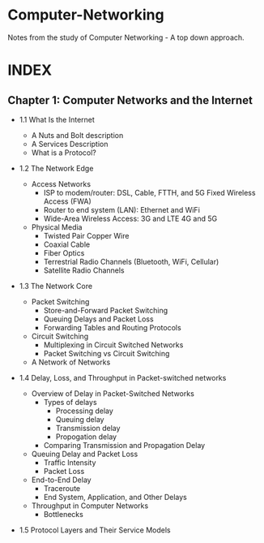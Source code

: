 # Computer-Networking

Notes from the study of Computer Networking - A top down approach.

# INDEX

## Chapter 1: Computer Networks and the Internet 
* 1.1 What Is the Internet
	* A Nuts and Bolt description
 	* A Services Description
 	* What is a Protocol?

* 1.2 The Network Edge
	* Access Networks
 		* ISP to modem/router: DSL, Cable, FTTH, and 5G Fixed Wireless Access (FWA)
   		* Router to end system (LAN): Ethernet and WiFi
     	* Wide-Area Wireless Access: 3G and LTE 4G and 5G
 	* Physical Media
    	* Twisted Pair Copper Wire
    	* Coaxial Cable
     	* Fiber Optics
      	* Terrestrial Radio Channels (Bluetooth, WiFi, Cellular)
      	* Satellite Radio Channels

* 1.3 The Network Core
	* Packet Switching
 		* Store-and-Forward Packet Switching
   		* Queuing Delays and Packet Loss
     	* Forwarding Tables and Routing Protocols 
 	* Circuit Switching
  		* Multiplexing in Circuit Switched Networks
    	* Packet Switching vs Circuit Switching
  	* A Network of Networks

* 1.4 Delay, Loss, and Throughput in Packet-switched networks
	* Overview of Delay in Packet-Switched Networks
 		* Types of delays
	 		* Processing delay
	   		* Queuing delay
			* Transmission delay
			* Propogation delay
		* Comparing Transmission and Propagation Delay
  	* Queuing Delay and Packet Loss
  		* Traffic Intensity
  	 	* Packet Loss
  	* End-to-End Delay
  		* Traceroute
  	 	* End System, Application, and Other Delays	
  	* Throughput in Computer Networks
  		* Bottlenecks

* 1.5 Protocol Layers and Their Service Models
